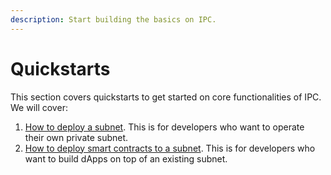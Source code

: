 ```yaml
---
description: Start building the basics on IPC.
---
```


# Quickstarts

This section covers quickstarts to get started on core functionalities of IPC. We will cover:

1. [How to deploy a subnet](deploy-a-subnet.md). This is for developers who want to operate their own private subnet.&#x20;
2. [How to deploy smart contracts to a subnet](deploy-smart-contracts-to-mycelium.md). This is for developers who want to build dApps on top of an existing subnet.&#x20;

